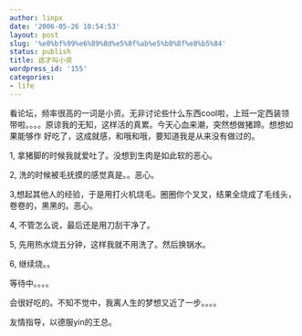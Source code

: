 ```yaml
---
author: linpx
date: '2006-05-26 10:54:53'
layout: post
slug: '%e8%bf%99%e6%89%8d%e5%8f%ab%e5%b0%8f%e8%b5%84'
status: publish
title: 这才叫小资
wordpress_id: '155'
categories:
- life
---
```


看论坛，频率很高的一词是小资。无非讨论些什么东西cool啦，上班一定西装领带啦。。。。原谅我的无知，这样活的真累。今天心血来潮，突然想做猪蹄。想想如果能够作
好吃了，这成就感，和哦和哦，要知道我是从来没有做过的。

1, 拿猪脚的时候我就爱吐了。没想到生肉是如此软的恶心。

2, 洗的时候被毛抚摸的感觉真是。。恶心。

3,想起其他人的经验，于是用打火机烧毛。圈圈你个叉叉，结果全烧成了毛线头，卷卷的，黑黑的。恶心。

4, 不管怎么说，最后还是用刀刮干净了。

5, 先用热水烧五分钟，这样我就不用洗了。然后换锅水。

6, 继续烧。。

  
等待中。。。。

  
会很好吃的。不知不觉中，我离人生的梦想又近了一步。。。。

  
友情指导，以德服yin的王总。

